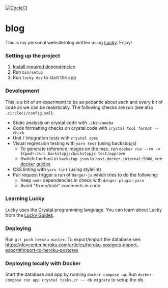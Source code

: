 [![CircleCI](https://circleci.com/gh/hanneskaeufler/blog.svg?style=svg)](https://circleci.com/gh/hanneskaeufler/blog)

# blog

This is my personal website/blog written using [Lucky](https://luckyframework.org). Enjoy!

### Setting up the project

1. [Install required dependencies](http://luckyframework.org/guides/installing.html#install-required-dependencies)
1. Run `bin/setup`
1. Run `lucky dev` to start the app

### Development

This is a bit of an experiment to be as pedantic about each and every bit of code as we can be realistically.
The following checks are run (see also `.circleci/config.yml`):

* Static analysis on crystal code with `./bin/ameba`
* Code formatting checks on crystal code with `crystal tool format --check`
* Unit / Integration tests with `crystal spec`
* Visual regression testing with `yarn test` (using backstopjs)
    - To generate reference images on the mac, run `docker run --rm -v $(pwd):/src backstopjs/backstopjs test/approve`
    - Switch the host in `backstop.json` to `host.docker.internal:5000`, see [docker guides](https://docs.docker.com/docker-for-mac/networking/#use-cases-and-workarounds)
* CSS linting with `yarn lint` (using stylelint)
* Pull request trigger a run of `danger-js` which tries to do the following:
    * Keep `node` dependencies in check with `danger-plugin-yarn`
    * Avoid "fixme/todo" comments in code

### Learning Lucky

Lucky uses the [Crystal](https://crystal-lang.org) programming language. You can learn about Lucky from the [Lucky Guides](http://luckyframework.org/guides).

### Deploying

Run `git push heroku master`. To export/import the database see: https://devcenter.heroku.com/articles/heroku-postgres-import-export#import-to-heroku-postgres

### Deploying locally with Docker

Start the database and app by running `docker-compose up`.
Run  `docker-compose run app crystal tasks.cr -- db.migrate` to setup the db.
